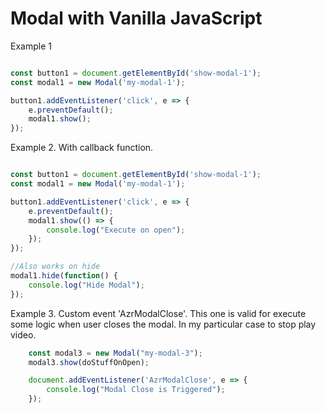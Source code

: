 # Modal with Vanilla JavaScript

Example 1

```javascript

const button1 = document.getElementById('show-modal-1');
const modal1 = new Modal('my-modal-1');

button1.addEventListener('click', e => {
    e.preventDefault();
    modal1.show();
});

```

Example 2. With callback function.

```javascript

const button1 = document.getElementById('show-modal-1');
const modal1 = new Modal('my-modal-1');

button1.addEventListener('click', e => {
    e.preventDefault();
    modal1.show(() => {
        console.log("Execute on open");
    });
});

//Also works on hide
modal1.hide(function() {
    console.log("Hide Modal");
});
```

Example 3. Custom event 'AzrModalClose'. This one is valid for execute some logic
when user closes the modal. In my particular case to stop play video.

```javascript
    const modal3 = new Modal("my-modal-3");
    modal3.show(doStuffOnOpen);

    document.addEventListener('AzrModalClose', e => {
        console.log("Modal Close is Triggered");
    });
```